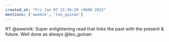 ```yaml
---
created_at: "Fri Jan 07 21:36:29 +0000 2022"
mentions: ['awemik', 'leo_guinan']
---
```


RT @awemik: Super enlightening read that links the past with the present &amp; future. Well done as always @leo_guinan